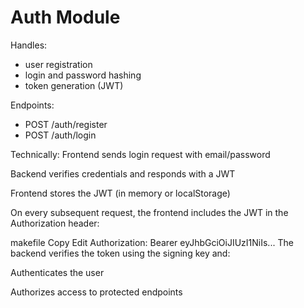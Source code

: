 # Auth Module
Handles:
- user registration
- login and password hashing
- token generation (JWT)

Endpoints:
- POST /auth/register
- POST /auth/login

Technically:
Frontend sends login request with email/password

Backend verifies credentials and responds with a JWT

Frontend stores the JWT (in memory or localStorage)

On every subsequent request, the frontend includes the JWT in the Authorization header:

makefile
Copy
Edit
Authorization: Bearer eyJhbGciOiJIUzI1NiIs...
The backend verifies the token using the signing key and:

Authenticates the user

Authorizes access to protected endpoints